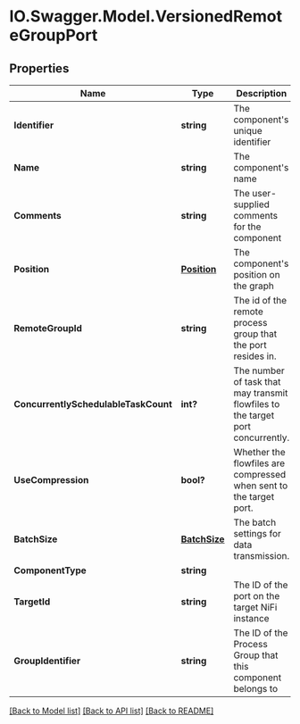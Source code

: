# IO.Swagger.Model.VersionedRemoteGroupPort
## Properties

Name | Type | Description | Notes
------------ | ------------- | ------------- | -------------
**Identifier** | **string** | The component&#39;s unique identifier | [optional] 
**Name** | **string** | The component&#39;s name | [optional] 
**Comments** | **string** | The user-supplied comments for the component | [optional] 
**Position** | [**Position**](Position.md) | The component&#39;s position on the graph | [optional] 
**RemoteGroupId** | **string** | The id of the remote process group that the port resides in. | [optional] 
**ConcurrentlySchedulableTaskCount** | **int?** | The number of task that may transmit flowfiles to the target port concurrently. | [optional] 
**UseCompression** | **bool?** | Whether the flowfiles are compressed when sent to the target port. | [optional] 
**BatchSize** | [**BatchSize**](BatchSize.md) | The batch settings for data transmission. | [optional] 
**ComponentType** | **string** |  | [optional] 
**TargetId** | **string** | The ID of the port on the target NiFi instance | [optional] 
**GroupIdentifier** | **string** | The ID of the Process Group that this component belongs to | [optional] 

[[Back to Model list]](../README.md#documentation-for-models) [[Back to API list]](../README.md#documentation-for-api-endpoints) [[Back to README]](../README.md)

